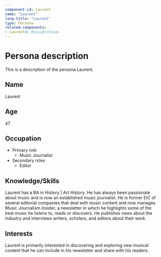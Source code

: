 ```yaml
---
component-id: Laurent
name: "Laurent"
long-title: "Laurent"
type: Persona
related-components:
- Laurent#1_MusicArchives
---
```


# Persona description

This is a description of the persona Laurent.

## Name
Laurent

## Age
47

## Occupation
- Primary role
  - Music Journalist
- Secondary roles
  - Editor

## Knowledge/Skills
Laurent has a BA in History | Art History. He has always been passionate about music and is now an established music journalist. He is former EIC of several editorial companies that deal with music content and now manages Music Journalism Insider, a newsletter in which he highlights some of the best music he listens to, reads or discovers. He publishes news about the industry and interviews writers, scholars, and editors about their work.

## Interests
Laurent is primarily interested in discovering and exploring new musical content that he can include in his newsletter and share with his readers.
